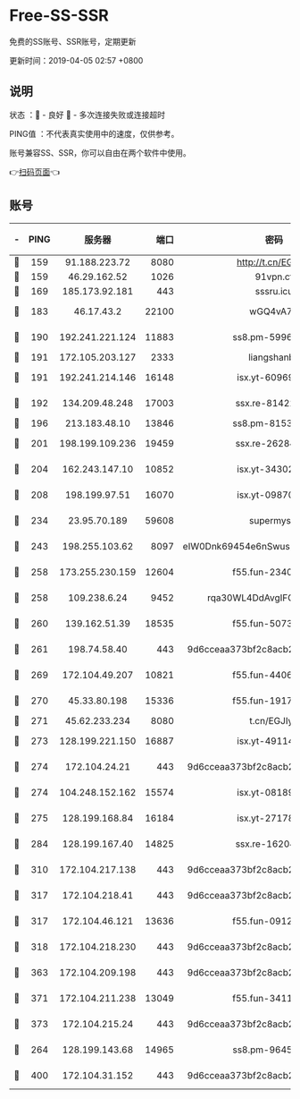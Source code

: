 # Free-SS-SSR

免费的SS账号、SSR账号，定期更新

更新时间：2019-04-05 02:57 +0800

## 说明

状态     ：🙂 - 良好 🙁 - 多次连接失败或连接超时

PING值   ：不代表真实使用中的速度，仅供参考。

账号兼容SS、SSR，你可以自由在两个软件中使用。

👉[扫码页面](https://liesauer.github.io/Free-SS-SSR/)👈

## 账号

|-|PING|服务器|端口|密码|加密方式|区域|
|:----:|:----:|:-----:|-----:|:----:|:----:|:----:|
|🙂|159|91.188.223.72|8080|http://t.cn/EGJIyrl|rc4-md5|RU|
|🙂|159|46.29.162.52|1026|91vpn.cf|rc4-md5|RU|
|🙂|169|185.173.92.181|443|sssru.icu|rc4-md5|RU|
|🙂|183|46.17.43.2|22100|wGQ4vA7D|aes-256-gcm|RU|
|🙂|190|192.241.221.124|11883|ss8.pm-59969205|aes-256-cfb|US|
|🙂|191|172.105.203.127|2333|liangshanbo|chacha20|JP|
|🙂|191|192.241.214.146|16148|isx.yt-60969172|aes-256-cfb|US|
|🙂|192|134.209.48.248|17003|ssx.re-81422235|aes-256-cfb|US|
|🙂|196|213.183.48.10|13846|ss8.pm-81534846|rc4-md5|RU|
|🙂|201|198.199.109.236|19459|ssx.re-26284285|aes-256-cfb|US|
|🙂|204|162.243.147.10|10852|isx.yt-34302629|aes-256-cfb|US|
|🙂|208|198.199.97.51|16070|isx.yt-09870263|aes-256-cfb|US|
|🙂|234|23.95.70.189|59608|supermyssr|chacha20-ietf|US|
|🙂|243|198.255.103.62|8097|eIW0Dnk69454e6nSwuspv9DmS201tQ0D|aes-256-cfb|US|
|🙂|258|173.255.230.159|12604|f55.fun-23403272|aes-256-cfb|US|
|🙂|258|109.238.6.24|9452|rqa30WL4DdAvgIFG6Fs3znzTa|aes-256-cfb|FR|
|🙂|260|139.162.51.39|18535|f55.fun-50730747|aes-256-cfb|SG|
|🙂|261|198.74.58.40|443|9d6cceaa373bf2c8acb22e60b6a58be6|aes-256-cfb|US|
|🙂|269|172.104.49.207|10821|f55.fun-44065715|aes-256-cfb|SG|
|🙂|270|45.33.80.198|15336|f55.fun-19171645|aes-256-cfb|US|
|🙂|271|45.62.233.234|8080|t.cn/EGJIyrl|rc4-md5|CA|
|🙂|273|128.199.221.150|16887|isx.yt-49114342|aes-256-cfb|SG|
|🙂|274|172.104.24.21|443|9d6cceaa373bf2c8acb22e60b6a58be6|aes-256-cfb|US|
|🙂|274|104.248.152.162|15574|isx.yt-08189375|aes-256-cfb|SG|
|🙂|275|128.199.168.84|16184|isx.yt-27178313|aes-256-cfb|SG|
|🙂|284|128.199.167.40|14825|ssx.re-16204050|aes-256-cfb|SG|
|🙂|310|172.104.217.138|443|9d6cceaa373bf2c8acb22e60b6a58be6|aes-256-cfb|US|
|🙂|317|172.104.218.41|443|9d6cceaa373bf2c8acb22e60b6a58be6|aes-256-cfb|US|
|🙂|317|172.104.46.121|13636|f55.fun-09121749|aes-256-cfb|SG|
|🙂|318|172.104.218.230|443|9d6cceaa373bf2c8acb22e60b6a58be6|aes-256-cfb|US|
|🙂|363|172.104.209.198|443|9d6cceaa373bf2c8acb22e60b6a58be6|aes-256-cfb|US|
|🙂|371|172.104.211.238|13049|f55.fun-34116982|aes-256-cfb|US|
|🙂|373|172.104.215.24|443|9d6cceaa373bf2c8acb22e60b6a58be6|aes-256-cfb|US|
|🙂|264|128.199.143.68|14965|ss8.pm-96456884|aes-256-cfb|SG|
|🙂|400|172.104.31.152|443|9d6cceaa373bf2c8acb22e60b6a58be6|aes-256-cfb|US|
